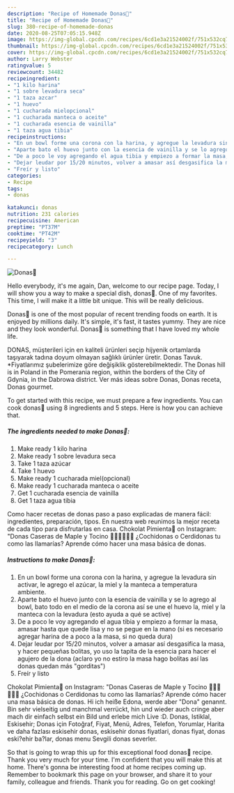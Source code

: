```yaml
---
description: "Recipe of Homemade Donas🍩"
title: "Recipe of Homemade Donas🍩"
slug: 380-recipe-of-homemade-donas
date: 2020-08-25T07:05:15.948Z
image: https://img-global.cpcdn.com/recipes/6cd1e3a21524002f/751x532cq70/donas🍩-foto-principal.jpg
thumbnail: https://img-global.cpcdn.com/recipes/6cd1e3a21524002f/751x532cq70/donas🍩-foto-principal.jpg
cover: https://img-global.cpcdn.com/recipes/6cd1e3a21524002f/751x532cq70/donas🍩-foto-principal.jpg
author: Larry Webster
ratingvalue: 5
reviewcount: 34482
recipeingredient:
- "1 kilo harina"
- "1 sobre levadura seca"
- "1 taza azcar"
- "1 huevo"
- "1 cucharada mielopcional"
- "1 cucharada manteca o aceite"
- "1 cucharada esencia de vainilla"
- "1 taza agua tibia"
recipeinstructions:
- "En un bowl forme una corona con la harina, y agregue la levadura sin activar, le agrego el azúcar, la miel y la manteca a temperatura ambiente."
- "Aparte bato el huevo junto con la esencia de vainilla y se lo agrego al bowl, bato todo en el medio de la corona así se une el huevo la, miel y la manteca con la levadura (esto ayuda a qué se active)"
- "De a poco le voy agregando el agua tibia y empiezo a formar la masa, amasar hasta que quede lisa y no se pegue en la mano (si es necesario agregar harina de a poco a la masa, si no queda dura)"
- "Dejar leudar por 15/20 minutos, volver a amasar así desgasifica la masa, y hacer pequeñas bolitas, yo uso la tapita de la esencia para hacer el agujero de la dona (aclaro yo no estiro la masa hago bolitas así las donas quedan más &#34;gorditas&#34;)"
- "Freír y listo"
categories:
- Recipe
tags:
- donas

katakunci: donas 
nutrition: 231 calories
recipecuisine: American
preptime: "PT37M"
cooktime: "PT42M"
recipeyield: "3"
recipecategory: Lunch

---
```



![Donas🍩](https://img-global.cpcdn.com/recipes/6cd1e3a21524002f/751x532cq70/donas🍩-foto-principal.jpg)

Hello everybody, it's me again, Dan, welcome to our recipe page. Today, I will show you a way to make a special dish, donas🍩. One of my favorites. This time, I will make it a little bit unique. This will be really delicious.

Donas🍩 is one of the most popular of recent trending foods on earth. It is enjoyed by millions daily. It's simple, it's fast, it tastes yummy. They are nice and they look wonderful. Donas🍩 is something that I have loved my whole life.

DONAS, müşterileri için en kaliteli ürünleri seçip hijyenik ortamlarda taşıyarak tadına doyum olmayan sağlıklı ürünler üretir. Donas Tavuk. *Fiyatlarımız şubelerimize göre değişiklik gösterebilmektedir. The Donas hill is in Poland in the Pomerania region, within the borders of the City of Gdynia, in the Dabrowa district. Ver más ideas sobre Donas, Donas receta, Donas gourmet.


To get started with this recipe, we must prepare a few ingredients. You can cook donas🍩 using 8 ingredients and 5 steps. Here is how you can achieve that.

<!--inarticleads1-->

##### The ingredients needed to make Donas🍩:

1. Make ready 1 kilo harina
1. Make ready 1 sobre levadura seca
1. Take 1 taza azúcar
1. Take 1 huevo
1. Make ready 1 cucharada miel(opcional)
1. Make ready 1 cucharada manteca o aceite
1. Get 1 cucharada esencia de vainilla
1. Get 1 taza agua tibia


Como hacer recetas de donas paso a paso explicadas de manera fácil: ingredientes, preparación, tipos. En nuestra web reunimos la mejor receta de cada tipo para disfrutarlas en casa. Chokolat Pimienta🍫 on Instagram: &#34;Donas Caseras de Maple y Tocino 🍩🐷✨🙌🏻😍 ¿Cochidonas o Cerdidonas tu como las llamarías? Aprende cómo hacer una masa básica de donas. 

<!--inarticleads2-->

##### Instructions to make Donas🍩:

1. En un bowl forme una corona con la harina, y agregue la levadura sin activar, le agrego el azúcar, la miel y la manteca a temperatura ambiente.
1. Aparte bato el huevo junto con la esencia de vainilla y se lo agrego al bowl, bato todo en el medio de la corona así se une el huevo la, miel y la manteca con la levadura (esto ayuda a qué se active)
1. De a poco le voy agregando el agua tibia y empiezo a formar la masa, amasar hasta que quede lisa y no se pegue en la mano (si es necesario agregar harina de a poco a la masa, si no queda dura)
1. Dejar leudar por 15/20 minutos, volver a amasar así desgasifica la masa, y hacer pequeñas bolitas, yo uso la tapita de la esencia para hacer el agujero de la dona (aclaro yo no estiro la masa hago bolitas así las donas quedan más &#34;gorditas&#34;)
1. Freír y listo


Chokolat Pimienta🍫 on Instagram: &#34;Donas Caseras de Maple y Tocino 🍩🐷✨🙌🏻😍 ¿Cochidonas o Cerdidonas tu como las llamarías? Aprende cómo hacer una masa básica de donas. Hi ich heiße Edona, werde aber &#34;Dona&#34; genannt. Bin sehr vielseitig und manchmal verrückt, hin und wieder auch cringe aber mach dir einfach selbst ein Bild und erlebe mich Live :D. Donas, Istiklal, Eskisehir; Donas için Fotoğraf, Fiyat, Menü, Adres, Telefon, Yorumlar, Harita ve daha fazlası eskisehir donas, eskisehir donas fiyatlari, donas fiyat, donas eski?ehir ba?lar, donas menu Sevgili donas severler. 

So that is going to wrap this up for this exceptional food donas🍩 recipe. Thank you very much for your time. I'm confident that you will make this at home. There's gonna be interesting food at home recipes coming up. Remember to bookmark this page on your browser, and share it to your family, colleague and friends. Thank you for reading. Go on get cooking!
